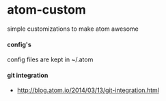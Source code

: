 atom-custom
===========

simple customizations to make atom awesome

#### config's

config files are kept in ~/.atom

#### git integration

* http://blog.atom.io/2014/03/13/git-integration.html
